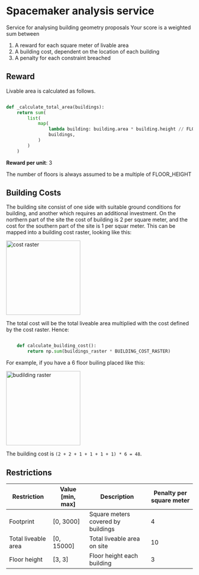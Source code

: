 # Spacemaker analysis service

Service for analysing building geometry proposals
Your score is a weighted sum between 

1. A reward for each square meter of livable area
2. A building cost, dependent on the location of each building
3. A penalty for each constraint breached



## Reward

Livable area is calculated as follows. 

```python

def _calculate_total_area(buildings):
    return sum(
        list(
            map(
                lambda building: building.area * building.height // FLOOR_HEIGHT,
                buildings,
            )
        )
    )

```

**Reward per unit**: 3

The number of floors is always assumed to be a multiple of FLOOR_HEIGHT


## Building Costs

The building site consist of one side with suitable ground conditions for building, 
and another which requires an additional investment. On the northern part of the site the cost of building is 2 per square meter, and the cost for the southern part of the site is 1 per squar meter. This can be mapped into a building cost raster, looking like this:

<img src="https://i.imgur.com/0oEQ2SR.png" alt="cost raster" width="200"/>


The total cost will be the total liveable area multiplied with the cost defined by the cost raster. Hence: 

```python

    def calculate_building_cost():
        return np.sum(buildings_raster * BUILDING_COST_RASTER)

```

For example, if you have a 6 floor builing placed like this:

<img src="https://i.imgur.com/5NTdM8H.png" alt="budilding raster" width="200"/>

<a href="//imgur.com/w1OoFfB"></a>

The building cost is `(2 + 2 + 1 + 1 + 1 + 1) * 6 = 48`. 



## Restrictions 

| Restriction         | Value [min, max] | Description                         | Penalty per  square meter |
|---------------------|------------------|-------------------------------------|---------------------------|
| Footprint           | [0, 3000]        | Square meters  covered by buildings |                         4 |
| Total liveable area | [0, 15000]       | Total liveable  area on site        |                        10 |
| Floor height        | [3, 3]           | Floor height  each building         |                         3 |

